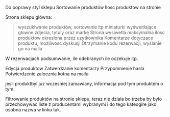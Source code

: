Do poprawy styl sklepu
Sortowanie produktów
Ilosc produktow na stronie



Strona sklepu główna:
>wyszukiwanie produktów, sortowanie itp
>miniaturki wyśweitlające głowne zdjecia, tytuly oraz markę
>Strona wysiwetla maksymalna ilosc produktow okreslona przez uzytkownika
Komentarze dotyczace produktu, mozliwosc dyskusji
Otrzymanie kodu rezerwacji, wyslanie go na maila

W rezerwacjach podsumwanie, ile odebranych ile oczekuje itp.

Edycja produktow
Zatwerdzanie komentarzy
Przypomnienie hasła
Potwierdzenie zaloeznia kotna na mailu

jesli produktbyl juz wczesniej zamawiany, informacja pod tym produktem  o tym 

Filtrowanie produktów na stronie sklepu, teraz nie dziala bo trzeba by bylo przechowywac liste z producentami wybranymi i do tego kateogire jako osobna nazwa w linku tak.